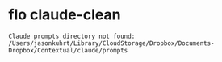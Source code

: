 # flo claude-clean

```
Claude prompts directory not found: /Users/jasonkuhrt/Library/CloudStorage/Dropbox/Documents-Dropbox/Contextual/claude/prompts
```
